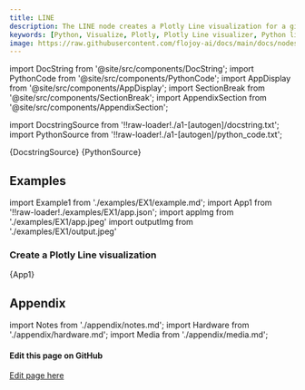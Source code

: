 ```yaml
---
title: LINE
description: The LINE node creates a Plotly Line visualization for a given input data container.
keywords: [Python, Visualize, Plotly, Plotly Line visualizer, Python line chart tool, Data trend visualization, Line plot examples, Flojoy Plotly nodes, Interactive line charts, Python data visualization, Line chart creation, Visualizing data with Plotly, Data trend analysis]
image: https://raw.githubusercontent.com/flojoy-ai/docs/main/docs/nodes/VISUALIZERS/PLOTLY/LINE/examples/EX1/output.jpeg
---
```


[//]: # (Custom component imports)

import DocString from '@site/src/components/DocString';
import PythonCode from '@site/src/components/PythonCode';
import AppDisplay from '@site/src/components/AppDisplay';
import SectionBreak from '@site/src/components/SectionBreak';
import AppendixSection from '@site/src/components/AppendixSection';

[//]: # (Docstring)

import DocstringSource from '!!raw-loader!./a1-[autogen]/docstring.txt';
import PythonSource from '!!raw-loader!./a1-[autogen]/python_code.txt';

<DocString>{DocstringSource}</DocString>
<PythonCode GLink='VISUALIZERS/PLOTLY/LINE/LINE.py'>{PythonSource}</PythonCode>

<SectionBreak />

[//]: # (Examples)

## Examples

import Example1 from './examples/EX1/example.md';
import App1 from '!!raw-loader!./examples/EX1/app.json';
import appImg from './examples/EX1/app.jpeg'
import outputImg from './examples/EX1/output.jpeg'

### Create a Plotly Line visualization

<AppDisplay 
    nodeLabel='LINE'
    appImg={appImg}
    outputImg={outputImg}
    >
    {App1}
</AppDisplay>

<Example1 />

<SectionBreak />

[//]: # (Appendix)

## Appendix

import Notes from './appendix/notes.md';
import Hardware from './appendix/hardware.md';
import Media from './appendix/media.md';

<AppendixSection index={0} folderPath='nodes/VISUALIZERS/PLOTLY/LINE/appendix/'><Notes /></AppendixSection>
<AppendixSection index={1} folderPath='nodes/VISUALIZERS/PLOTLY/LINE/appendix/'><Hardware /></AppendixSection>
<AppendixSection index={2} folderPath='nodes/VISUALIZERS/PLOTLY/LINE/appendix/'><Media /></AppendixSection>

<SectionBreak />

[//]: # (Edit page on GitHub)

#### Edit this page on GitHub

[Edit page here](https://github.com/flojoy-ai/docs/tree/main/docs/nodes/VISUALIZERS/PLOTLY/LINE)
